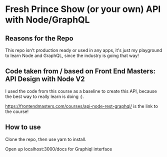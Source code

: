 # Fresh Prince Show (or your own) API with Node/GraphQL

## Reasons for the Repo
This repo isn't production ready or used in any apps, it's just my playground to learn Node and GraphQL, since the industry is going that way!

## Code taken from / based on Front End Masters: API Design with Node V2
I used the code from this course as a baseline to create this API, because the best way to really learn is doing :).

https://frontendmasters.com/courses/api-node-rest-graphql/ is the link to the course!

## How to use
Clone the repo, then use yarn to install.

Open up localhost:3000/docs for Graphiql interface
